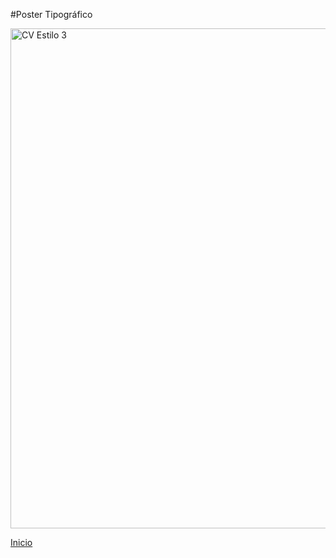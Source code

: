 #Poster Tipográfico

<img src="https://i.imgur.com/PWCH2FF.jpg" style="width: 800px; width: 800px" alt="CV Estilo 3">
<br>

[Inicio](index.md)

